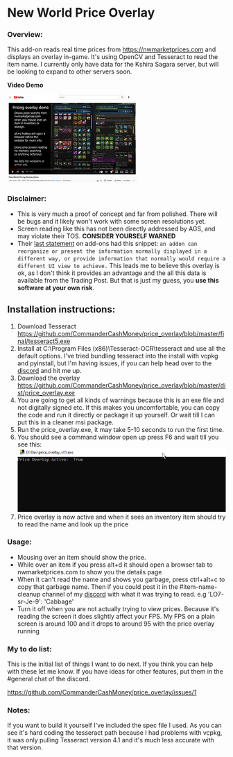 # New World Price Overlay

### Overview:
This add-on reads real time prices from https://nwmarketprices.com and displays an overlay in-game. It's using OpenCV and Tesseract to read the item name. I currently only have data for the Kshira Sagara server, but will be looking to expand to other servers soon.

**Video Demo**

[<img src="readme_images/overlay_thumbnail.png">](https://www.youtube.com/watch?v=6FACB2sMQl4)

### Disclaimer:
- This is very much a proof of concept and far from polished. There will be bugs and it likely won't work with some screen resolutions yet.
- Screen reading like this has not been directly addressed by AGS, and may violate their TOS. **CONSIDER YOURSELF WARNED** 
- Their [last statement](https://forums.newworld.com/t/dev-blog-update-on-current-issues-3/573313) on add-ons had this snippet: `an addon can reorganize or present the information normally displayed in a different way, or provide information that normally would require a different UI view to achieve.` This leads me to believe this overlay is ok, as I don't think it provides an advantage and the all this data is available from the Trading Post. But that is just my guess, you **use this software at your own risk**.


## Installation instructions:
1. Download Tesseract https://github.com/CommanderCashMoney/price_overlay/blob/master/final/tesseract5.exe
2. Install at C:\Program Files (x86)\Tesseract-OCR\tesseract and use all the default options. I've tried bundling tesseract into the install with vcpkg and pyinstall, but I'm having issues, if you can help head over to the [discord](https://discord.gg/fAaezEcH) and hit me up.
3. Download the overlay https://github.com/CommanderCashMoney/price_overlay/blob/master/dist/price_overlay.exe
4. You are going to get all kinds of warnings because this is an exe file and not digitally signed etc. If this makes you uncomfortable, you can copy the code and run it directly or package it up yourself. Or wait till I can put this in a cleaner msi package.
5. Run the price_overlay.exe, it may take 5-10 seconds to run the first time. 
6. You should see a command window open up press F6 and wait till you see this: ![](readme_images/cmd_window_1.png)
7. Price overlay is now active and when it sees an inventory item should try to read the name and look up the price

### Usage:

- Mousing over an item should show the price.
- While over an item if you press alt+d it should open a browser tab to nwmarketprices.com to show you the details page
- When it can't read the name and shows you garbage, press ctrl+alt+c to copy that garbage name. Then if you could post it in the #item-name-cleanup channel of my [discord](https://discord.gg/fAaezEcH) with what it was trying to read. e.g 'LO7- sr-Je-9': 'Cabbage'
- Turn it off when you are not actually trying to view prices. Because it's reading the screen it does slightly affect your FPS. My FPS on a plain screen is around 100 and it drops to around 95 with the price overlay running


### My to do list:
This is the initial list of things I want to do next. If you think you can help with these let me know. If you have ideas for other features, put them in the #general chat of the discord.

https://github.com/CommanderCashMoney/price_overlay/issues/1

### Notes:
If you want to build it yourself I've included the spec file I used. As you can see it's hard coding the tesseract path because I had problems with vcpkg, it was only pulling Tesseract version 4.1 and it's much less accurate with that version.


